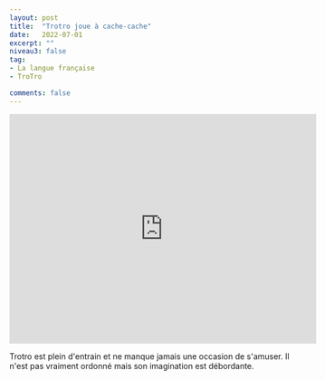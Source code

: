 ```yaml
---
layout: post
title:  "Trotro joue à cache-cache"
date:   2022-07-01
excerpt: ""
niveau3: false
tag:
- La langue française
- TroTro

comments: false
---
```

<center>
<img style="display: none;" src="/assets/img/thumbnails/trotro-01.jpg" alt="" width="1" height="1">
<iframe width="542px" height="406px" src="https://www.youtube.com/embed/_bSaiolMhmI?rel=0&controls=1&showinfo=0&modestbranding=1&enablejsapi=1" allowfullscreen frameborder="0" ></iframe></center>


Trotro est plein d'entrain et ne manque jamais une occasion de s'amuser. Il n'est pas vraiment ordonné mais son imagination est débordante. 
